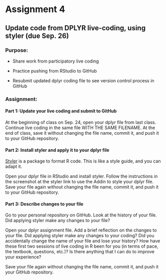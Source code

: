 Assignment 4
================

## Update code from DPLYR live-coding, using styler (due Sep. 26)

### Purpose:

- Share work from participatory live coding

- Practice pushing from RStudio to GitHub

- Resubmit updated dplyr coding file to see version control process in
  GitHub

### **Assignment:**

#### Part 1: Update your live coding and submit to GitHub

At the beginning of class on Sep. 24, open your dplyr file from last
class. Continue live coding in the same file WITH THE SAME FILENAME. At
the end of class, save it without changing the file name, commit it, and
push it to your GitHub repository.

#### Part 2: Install styler and apply it to your dplyr file

[Styler](https://www.tidyverse.org/blog/2017/12/styler-1.0.0/) is a
package to format R code. This is like a style guide, and you can adapt
it.

Open your dplyr file in RStudio and install styler. Follow the
instructions in the screenshot at the styler link to use the Addin to
style your dplyr file. Save your file again without changing the file
name, commit it, and push it to your GitHub repository.

#### Part 3: Describe changes to your file

Go to your personal repository on GitHub. Look at the history of your
file. Did applying styler make any changes to your file?

Open your dplyr assignment file. Add a brief reflection on the changes
to your file. Did applying styler make any changes to your coding? Did
you accidentally change the name of your file and lose your history? How
have these first two sessions of live coding in R been for you (in terms
of pace, the textbook, questions, etc.)? Is there anything that I can do
to improve your experience?

Save your file again without changing the file name, commit it, and push
it your GitHub repository.
